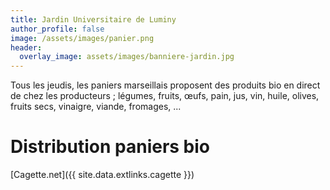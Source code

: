 ```yaml
---
title: Jardin Universitaire de Luminy
author_profile: false
image: /assets/images/panier.png
header:
  overlay_image: assets/images/banniere-jardin.jpg
---
```


Tous les jeudis, les paniers marseillais proposent des produits bio en direct de chez les producteurs ; légumes, fruits, œufs, pain, jus, vin, huile, olives, fruits secs, vinaigre, viande, fromages, ...

# Distribution paniers bio
[Cagette.net]({{ site.data.extlinks.cagette }})
